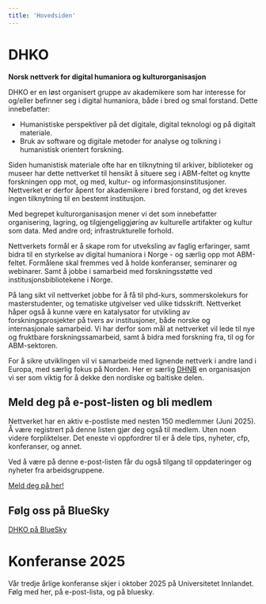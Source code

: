 ```yaml
---
title: 'Hovedsiden'
---
```

# DHKO
**Norsk nettverk for digital humaniora og kulturorganisasjon**  

DHKO er en løst organisert gruppe av akademikere som har interesse for og/eller befinner seg i digital humaniora, både i bred og smal forstand. Dette innebefatter:   
- Humanistiske perspektiver på det digitale, digital teknologi og på digitalt materiale.
- Bruk av software og digitale metoder for analyse og tolkning i humanistisk orientert forskning.
  
Siden humanistisk materiale ofte har en tilknytning til arkiver, biblioteker og museer har dette nettverket til hensikt å situere seg i ABM-feltet og knytte forskningen opp mot, og med, kultur- og informasjonsinstitusjoner. Nettverket er derfor åpent for akademikere i bred forstand, og det kreves ingen tilknytning til en bestemt institusjon.

Med begrepet kulturorganisasjon mener vi det som innebefatter organisering, lagring, og tilgjengeliggjøring av kulturelle artifakter og kultur som data. Med andre ord; infrastrukturelle forhold. 

Nettverkets formål er å skape rom for utveksling av faglig erfaringer, samt bidra til en styrkelse av digital humaniora i Norge - og særlig opp mot ABM-feltet. Formålene skal fremmes ved å holde konferanser, seminarer og webinarer. Samt å jobbe i samarbeid med forskningsstøtte ved institusjonsbibliotekene i Norge. 

På lang sikt vil nettverket jobbe for å få til phd-kurs, sommerskolekurs for masterstudenter, og tematiske utgivelser ved ulike tidsskrift. Nettverket håper også å kunne være en katalysator for utvikling av forskningsprosjekter på tvers av institusjoner, både norske og internasjonale samarbeid. Vi har derfor som mål at nettverket vil lede til nye og fruktbare forskningssamarbeid, samt å bidra med forskning fra, til og for ABM-sektoren. 

For å sikre utviklingen vil vi samarbeide med lignende nettverk i andre land i Europa, med særlig fokus på Norden. Her er særlig [DHNB](https://dhnb.eu/) en organisasjon vi ser som viktig for å dekke den nordiske og baltiske delen.

## Meld deg på e-post-listen og bli medlem

Nettverket har en aktiv e-postliste med nesten 150 medlemmer (Juni 2025). Å være registrert på denne listen gjør deg også til medlem. Uten noen videre forpliktelser. 
Det eneste vi oppfordrer til er å dele tips, nyheter, cfp, konferanser, og annet.

Ved å være på denne e-post-listen får du også tilgang til oppdateringer og nyheter fra arbeidsgruppene. 

[Meld deg på her!](https://gaggle.email/join/dhko.list@dhko.no) 

## Følg oss på BlueSky
[DHKO på BlueSky](https://bsky.app/profile/did:plc:eo26qkto3fp3fszvhuwothov)


# Konferanse 2025 

Vår tredje årlige konferanse skjer i oktober 2025 på Universitetet Innlandet. Følg med her, på e-post-lista, og på bluesky.
